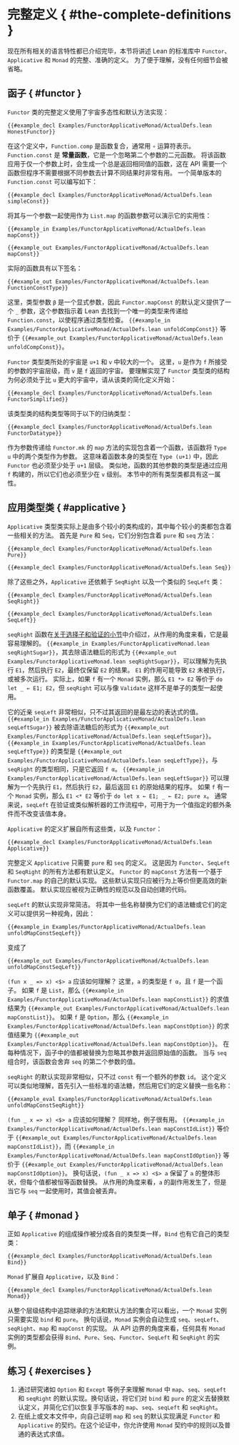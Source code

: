 <!--
# The Complete Definitions
-->

# 完整定义 { #the-complete-definitions }

<!--
Now that all the relevant language features have been presented, this section describes the complete, honest definitions of `Functor`, `Applicative`, and `Monad` as they occur in the Lean standard library.
For the sake of understanding, no details are omitted.
-->

现在所有相关的语言特性都已介绍完毕，本节将讲述 Lean 的标准库中 `Functor`、`Applicative` 和 `Monad` 的完整、准确的定义。
为了便于理解，没有任何细节会被省略。

<!--
## Functor
-->

## 函子 { #functor }

<!--
The complete definition of the `Functor` class makes use of universe polymorphism and a default method implementation:
```lean
{{#example_decl Examples/FunctorApplicativeMonad/ActualDefs.lean HonestFunctor}}
```
In this definition, `Function.comp` is function composition, which is typically written with the `∘` operator.
`Function.const` is the _constant function_, which is a two-argument function that ignores its second argument.
Applying this function to only one argument produces a function that always returns the same value, which is useful when an API demands a function but a program doesn't need to compute different results for different arguments.
A simple version of `Function.const` can be written as follows:
```lean
{{#example_decl Examples/FunctorApplicativeMonad/ActualDefs.lean simpleConst}}
```
Using it with one argument as the function argument to `List.map` demonstrates its utility:
```lean
{{#example_in Examples/FunctorApplicativeMonad/ActualDefs.lean mapConst}}
```
```output info
{{#example_out Examples/FunctorApplicativeMonad/ActualDefs.lean mapConst}}
```
The actual function has the following signature:
```output info
{{#example_out Examples/FunctorApplicativeMonad/ActualDefs.lean FunctionConstType}}
```
Here, the type argument `β` is an explicit argument, so the default definition of `Functor.mapConst` provides an `_` argument that instructs Lean to find a unique type to pass to `Function.const` that would cause the program to type check.
`{{#example_in Examples/FunctorApplicativeMonad/ActualDefs.lean unfoldCompConst}}` is equivalent to `{{#example_out Examples/FunctorApplicativeMonad/ActualDefs.lean unfoldCompConst}}`.
-->

`Functor` 类的完整定义使用了宇宙多态性和默认方法实现：
```lean
{{#example_decl Examples/FunctorApplicativeMonad/ActualDefs.lean HonestFunctor}}
```
在这个定义中，`Function.comp` 是函数复合，通常用 `∘` 运算符表示。
`Function.const` 是 **常量函数**，它是一个忽略第二个参数的二元函数。
将该函数应用于仅一个参数上时，会生成一个总是返回相同值的函数，这在 API 需要一个函数但程序不需要根据不同参数去计算不同结果时非常有用。
一个简单版本的 `Function.const` 可以编写如下：
```lean
{{#example_decl Examples/FunctorApplicativeMonad/ActualDefs.lean simpleConst}}
```
将其与一个参数一起使用作为 `List.map` 的函数参数可以演示它的实用性：
```lean
{{#example_in Examples/FunctorApplicativeMonad/ActualDefs.lean mapConst}}
```
```output info
{{#example_out Examples/FunctorApplicativeMonad/ActualDefs.lean mapConst}}
```
实际的函数具有以下签名：
```output info
{{#example_out Examples/FunctorApplicativeMonad/ActualDefs.lean FunctionConstType}}
```
这里，类型参数 `β` 是一个显式参数，因此 `Functor.mapConst` 的默认定义提供了一个 `_` 参数，这个参数指示着 Lean 去找到一个唯一的类型来传递给 `Function.const`，以使程序通过类型检查。
`{{#example_in Examples/FunctorApplicativeMonad/ActualDefs.lean unfoldCompConst}}` 等价于 `{{#example_out Examples/FunctorApplicativeMonad/ActualDefs.lean unfoldCompConst}}`。

<!--
The `Functor` type class inhabits a universe that is the greater of `u+1` and `v`.
Here, `u` is the level of universes accepted as arguments to `f`, while `v` is the universe returned by `f`.
To see why the structure that implements the `Functor` type class must be in a universe that's larger than `u`, begin with a simplified definition of the class:
```lean
{{#example_decl Examples/FunctorApplicativeMonad/ActualDefs.lean FunctorSimplified}}
```
This type class's structure type is equivalent to the following inductive type:
```lean
{{#example_decl Examples/FunctorApplicativeMonad/ActualDefs.lean FunctorDatatype}}
```
The implementation of the `map` method that is passed as an argument to `Functor.mk` contains a function that takes two types in `Type u` as arguments.
This means that the type of the function itself is in `Type (u+1)`, so `Functor` must also be at a level that is at least `u+1`.
Similarly, other arguments to the function have a type built by applying `f`, so it must also have a level that is at least `v`.
All the type classes in this section share this property.
-->

`Functor` 类型类所处的宇宙是 `u+1` 和 `v` 中较大的一个。
这里，`u` 是作为 `f` 所接受的参数的宇宙层级，而 `v` 是 `f` 返回的宇宙。
要理解实现了 `Functor` 类型类的结构为何必须处于比 `u` 更大的宇宙中，请从该类的简化定义开始：
```lean
{{#example_decl Examples/FunctorApplicativeMonad/ActualDefs.lean FunctorSimplified}}
```
该类型类的结构类型等同于以下的归纳类型：
```lean
{{#example_decl Examples/FunctorApplicativeMonad/ActualDefs.lean FunctorDatatype}}
```
作为参数传递给 `Functor.mk` 的 `map` 方法的实现包含着一个函数，该函数将 `Type u` 中的两个类型作为参数。
这意味着函数本身的类型在 `Type (u+1)` 中，因此 `Functor` 也必须至少处于 `u+1` 层级。
类似地，函数的其他参数的类型是通过应用 `f` 构建的，所以它们也必须至少在 `v` 级别。
本节中的所有类型类都具有这一属性。

<!--
## Applicative
-->

## 应用类型类 { #applicative }

<!--
The `Applicative` type class is actually built from a number of smaller classes that each contain some of the relevant methods.
The first are `Pure` and `Seq`, which contain `pure` and `seq` respectively:
```lean
{{#example_decl Examples/FunctorApplicativeMonad/ActualDefs.lean Pure}}

{{#example_decl Examples/FunctorApplicativeMonad/ActualDefs.lean Seq}}
```
-->

`Applicative` 类型类实际上是由多个较小的类构成的，其中每个较小的类都包含着一些相关的方法。
首先是 `Pure` 和 `Seq`，它们分别包含着 `pure` 和 `seq` 方法：
```lean
{{#example_decl Examples/FunctorApplicativeMonad/ActualDefs.lean Pure}}

{{#example_decl Examples/FunctorApplicativeMonad/ActualDefs.lean Seq}}
```

<!--
In addition to these, `Applicative` also depends on `SeqRight` and an analogous `SeqLeft` class:
```lean
{{#example_decl Examples/FunctorApplicativeMonad/ActualDefs.lean SeqRight}}

{{#example_decl Examples/FunctorApplicativeMonad/ActualDefs.lean SeqLeft}}
```
-->

除了这些之外，`Applicative` 还依赖于 `SeqRight` 以及一个类似的 `SeqLeft` 类：
```lean
{{#example_decl Examples/FunctorApplicativeMonad/ActualDefs.lean SeqRight}}

{{#example_decl Examples/FunctorApplicativeMonad/ActualDefs.lean SeqLeft}}
```

<!--
The `seqRight` function, which was introduced in the [section about alternatives and validation](alternative.md), is easiest to understand from the perspective of effects.
`{{#example_in Examples/FunctorApplicativeMonad.lean seqRightSugar}}`, which desugars to `{{#example_out Examples/FunctorApplicativeMonad.lean seqRightSugar}}`, can be understood as first executing `E1`, and then `E2`, resulting only in `E2`'s result.
Effects from `E1` may result in `E2` not being run, or being run multiple times.
Indeed, if `f` has a `Monad` instance, then `E1 *> E2` is equivalent to `do let _ ← E1; E2`, but `seqRight` can be used with types like `Validate` that are not monads.
-->

`seqRight` 函数在[关于选择子和验证的小节](alternative.md)中介绍过，从作用的角度来看，它是最容易理解的。
`{{#example_in Examples/FunctorApplicativeMonad.lean seqRightSugar}}`，其去除语法糖后的形式为 `{{#example_out Examples/FunctorApplicativeMonad.lean seqRightSugar}}`，可以理解为先执行 `E1`，然后执行 `E2`，最终仅保留 `E2` 的结果。
`E1` 的作用可能导致 `E2` 未被执行，或被多次运行。
实际上，如果 `f` 有一个 `Monad` 实例，那么 `E1 *> E2` 等价于 `do let _ ← E1; E2`，但 `seqRight` 可以与像 `Validate` 这样不是单子的类型一起使用。

<!--
Its cousin `seqLeft` is very similar, except the leftmost expression's value is returned.
`{{#example_in Examples/FunctorApplicativeMonad/ActualDefs.lean seqLeftSugar}}` desugars to `{{#example_out Examples/FunctorApplicativeMonad/ActualDefs.lean seqLeftSugar}}`.
`{{#example_in Examples/FunctorApplicativeMonad/ActualDefs.lean seqLeftType}}` has type `{{#example_out Examples/FunctorApplicativeMonad/ActualDefs.lean seqLeftType}}`, which is identical to that of `seqRight` except for the fact that it returns `f α`.
`{{#example_in Examples/FunctorApplicativeMonad/ActualDefs.lean seqLeftSugar}}` can be understood as a program that first executes `E1`, and then `E2`, returning the original result for `E1`.
If `f` has a `Monad` instance, then `E1 <* E2` is equivalent to `do let x ← E1; _ ← E2; pure x`.
Generally speaking, `seqLeft` is useful for specifying extra conditions on a value in a validation or parser-like workflow without changing the value itself.
-->

它的近亲 `seqLeft` 非常相似，只不过其返回的是最左边的表达式的值。
`{{#example_in Examples/FunctorApplicativeMonad/ActualDefs.lean seqLeftSugar}}` 被去除语法糖后的形式为 `{{#example_out Examples/FunctorApplicativeMonad/ActualDefs.lean seqLeftSugar}}`。
`{{#example_in Examples/FunctorApplicativeMonad/ActualDefs.lean seqLeftType}}` 的类型是 `{{#example_out Examples/FunctorApplicativeMonad/ActualDefs.lean seqLeftType}}`，与 `seqRight` 的类型相同，只是它返回 `f α`。
`{{#example_in Examples/FunctorApplicativeMonad/ActualDefs.lean seqLeftSugar}}` 可以理解为一个先执行 `E1`，然后执行 `E2`，最后返回 `E1` 的原始结果的程序。
如果 `f` 有一个 `Monad` 实例，那么 `E1 <* E2` 等价于 `do let x ← E1; _ ← E2; pure x`。
通常来说，`seqLeft` 在验证或类似解析器的工作流程中，可用于为一个值指定的额外条件而不改变该值本身。

<!--
The definition of `Applicative` extends all these classes, along with `Functor`:
```lean
{{#example_decl Examples/FunctorApplicativeMonad/ActualDefs.lean Applicative}}
```
A complete definition of `Applicative` requires only definitions for `pure` and `seq`.
This is because there are default definitions for all of the methods from `Functor`, `SeqLeft`, and `SeqRight`.
The `mapConst` method of `Functor` has its own default implementation in terms of `Functor.map`.
These default implementations should only be overridden with new functions that are behaviorally equivalent, but more efficient.
The default implementations should be seen as specifications for correctness as well as automatically-created code.
-->

`Applicative` 的定义扩展自所有这些类，以及 `Functor`：
```lean
{{#example_decl Examples/FunctorApplicativeMonad/ActualDefs.lean Applicative}}
```
完整定义 `Applicative` 只需要 `pure` 和 `seq` 的定义。
这是因为 `Functor`、`SeqLeft` 和 `SeqRight` 的所有方法都有默认定义。
`Functor` 的 `mapConst` 方法有一个基于 `Functor.map` 的自己的默认实现。
这些默认实现只应被行为上等价但更高效的新函数覆盖。
默认实现应被视为正确性的规范以及自动创建的代码。

<!--
The default implementation for `seqLeft` is very compact.
Replacing some of the names with their syntactic sugar or their definitions can provide another view on it, so:
```lean
{{#example_in Examples/FunctorApplicativeMonad/ActualDefs.lean unfoldMapConstSeqLeft}}
```
becomes
```lean
{{#example_out Examples/FunctorApplicativeMonad/ActualDefs.lean unfoldMapConstSeqLeft}}
```
How should `(fun x _ => x) <$> a` be understood?
Here, `a` has type `f α`, and `f` is a functor.
If `f` is `List`, then `{{#example_in Examples/FunctorApplicativeMonad/ActualDefs.lean mapConstList}}` evaluates to `{{#example_out Examples/FunctorApplicativeMonad/ActualDefs.lean mapConstList}}`.
If `f` is `Option`, then `{{#example_in Examples/FunctorApplicativeMonad/ActualDefs.lean mapConstOption}}` evaluates to `{{#example_out Examples/FunctorApplicativeMonad/ActualDefs.lean mapConstOption}}`.
In each case, the values in the functor are replaced by functions that return the original value, ignoring their argument.
When combined with `seq`, this function discards the values from `seq`'s second argument.
-->

`seqLeft` 的默认实现非常简洁。
将其中一些名称替换为它们的语法糖或它们的定义可以提供另一种视角，因此：
```lean
{{#example_in Examples/FunctorApplicativeMonad/ActualDefs.lean unfoldMapConstSeqLeft}}
```
变成了
```lean
{{#example_out Examples/FunctorApplicativeMonad/ActualDefs.lean unfoldMapConstSeqLeft}}
```
`(fun x _ => x) <$> a` 应该如何理解？
这里，`a` 的类型是 `f α`，且 `f` 是一个函子。
如果 `f` 是 `List`，那么 `{{#example_in Examples/FunctorApplicativeMonad/ActualDefs.lean mapConstList}}` 的求值结果为 `{{#example_out Examples/FunctorApplicativeMonad/ActualDefs.lean mapConstList}}`。
如果 `f` 是 `Option`，那么 `{{#example_in Examples/FunctorApplicativeMonad/ActualDefs.lean mapConstOption}}` 的求值结果为 `{{#example_out Examples/FunctorApplicativeMonad/ActualDefs.lean mapConstOption}}`。
在每种情况下，函子中的值都被替换为忽略其参数并返回原始值的函数。
当与 `seq` 组合时，该函数会舍弃 `seq` 的第二个参数的值。

<!--
The default implementation for `seqRight` is very similar, except `const` has an additional argument `id`.
This definition can be understood similarly, by first introducing some standard syntactic sugar and then replacing some names with their definitions:
```lean
{{#example_eval Examples/FunctorApplicativeMonad/ActualDefs.lean unfoldMapConstSeqRight}}
```
How should `(fun _ x => x) <$> a` be understood?
Once again, examples are useful.
`{{#example_in Examples/FunctorApplicativeMonad/ActualDefs.lean mapConstIdList}}` is equivalent to `{{#example_out Examples/FunctorApplicativeMonad/ActualDefs.lean mapConstIdList}}`, and `{{#example_in Examples/FunctorApplicativeMonad/ActualDefs.lean mapConstIdOption}}` is equivalent to `{{#example_out Examples/FunctorApplicativeMonad/ActualDefs.lean mapConstIdOption}}`.
In other words, `(fun _ x => x) <$> a` preserves the overall shape of `a`, but each value is replaced by the identity function.
From the perspective of effects, the side effects of `a` occur, but the values are thrown out when it is used with `seq`.
-->

`seqRight` 的默认实现非常相似，只不过 `const` 有一个额外的参数 `id`。
这个定义可以类似地理解，首先引入一些标准的语法糖，然后用它们的定义替换一些名称：
```lean
{{#example_eval Examples/FunctorApplicativeMonad/ActualDefs.lean unfoldMapConstSeqRight}}
```
`(fun _ x => x) <$> a` 应该如何理解？
同样地，例子很有用。
`{{#example_in Examples/FunctorApplicativeMonad/ActualDefs.lean mapConstIdList}}` 等价于 `{{#example_out Examples/FunctorApplicativeMonad/ActualDefs.lean mapConstIdList}}`，而 `{{#example_in Examples/FunctorApplicativeMonad/ActualDefs.lean mapConstIdOption}}` 等价于 `{{#example_out Examples/FunctorApplicativeMonad/ActualDefs.lean mapConstIdOption}}`。
换句话说，`(fun _ x => x) <$> a` 保留了 `a` 的整体形状，但每个值都被恒等函数替换。
从作用的角度来看，`a` 的副作用发生了，但是当它与 `seq` 一起使用时，其值会被丢弃。

<!--
## Monad
-->

## 单子 { #monad }

<!--
Just as the constituent operations of `Applicative` are split into their own type classes, `Bind` has its own class as well:
```lean
{{#example_decl Examples/FunctorApplicativeMonad/ActualDefs.lean Bind}}
```
`Monad` extends `Applicative` with `Bind`:
```lean
{{#example_decl Examples/FunctorApplicativeMonad/ActualDefs.lean Monad}}
```
Tracing the collection of inherited methods and default methods from the entire hierarchy shows that a `Monad` instance requires only implementations of `bind` and `pure`.
In other words, `Monad` instances automatically yield implementations of `seq`, `seqLeft`, `seqRight`, `map`, and `mapConst`.
From the perspective of API boundaries, any type with a `Monad` instance gets instances for `Bind`, `Pure`, `Seq`, `Functor`, `SeqLeft`, and `SeqRight`.
-->

正如 `Applicative` 的组成操作被分成各自的类型类一样，`Bind` 也有它自己的类型类：
```lean
{{#example_decl Examples/FunctorApplicativeMonad/ActualDefs.lean Bind}}
```
`Monad` 扩展自 `Applicative`，以及 `Bind`：
```lean
{{#example_decl Examples/FunctorApplicativeMonad/ActualDefs.lean Monad}}
```
从整个层级结构中追踪继承的方法和默认方法的集合可以看出，一个 `Monad` 实例只需要实现 `bind` 和 `pure`。
换句话说，`Monad` 实例会自动生成 `seq`、`seqLeft`、`seqRight`、`map` 和 `mapConst` 的实现。
从 API 边界的角度来看，任何具有 `Monad` 实例的类型都会获得 `Bind`、`Pure`、`Seq`、`Functor`、`SeqLeft` 和 `SeqRight` 的实例。

<!--
## Exercises
-->

## 练习 { #exercises }

<!--
 1. Understand the default implementations of `map`, `seq`, `seqLeft`, and `seqRight` in `Monad` by working through examples such as `Option` and `Except`. In other words, substitute their definitions for `bind` and `pure` into the default definitions, and simplify them to recover the versions `map`, `seq`, `seqLeft`, and `seqRight` that would be written by hand.
 2. On paper or in a text file, prove to yourself that the default implementations of `map` and `seq` satisfy the contracts for `Functor` and `Applicative`. In this argument, you're allowed to use the rules from the `Monad` contract as well as ordinary expression evaluation.
-->

 1. 通过研究诸如 `Option` 和 `Except` 等例子来理解 `Monad` 中 `map`、`seq`、`seqLeft` 和 `seqRight` 的默认实现。换句话说，将它们对 `bind` 和 `pure` 的定义去替换默认定义，并简化它们以恢复手写版本的 `map`、`seq`、`seqLeft` 和 `seqRight`。
 2. 在纸上或文本文件中，向自己证明 `map` 和 `seq` 的默认实现满足 `Functor` 和 `Applicative` 的契约。在这个论证中，你允许使用 `Monad` 契约中的规则以及普通的表达式求值。